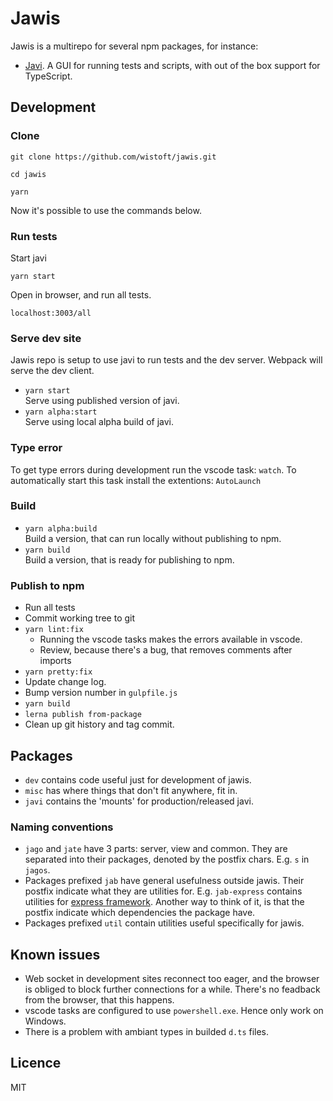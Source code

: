 # Jawis

Jawis is a multirepo for several npm packages, for instance:

- [Javi](https://github.com/wistoft/jawis/tree/master/packages/javi#readme). A
  GUI for running tests and scripts, with out of the box support for TypeScript.

## Development

### Clone

```
git clone https://github.com/wistoft/jawis.git

cd jawis

yarn
```

Now it's possible to use the commands below.

### Run tests

Start javi

```
yarn start
```

Open in browser, and run all tests.

```
localhost:3003/all
```

### Serve dev site

Jawis repo is setup to use javi to run tests and the dev server. Webpack will
serve the dev client.

- `yarn start`<br/> Serve using published version of javi.
- `yarn alpha:start`<br/> Serve using local alpha build of javi.

### Type error

To get type errors during development run the vscode task: `watch`. To
automatically start this task install the extentions: `AutoLaunch`

### Build

- `yarn alpha:build`<br/> Build a version, that can run locally without
  publishing to npm.
- `yarn build`<br/> Build a version, that is ready for publishing to npm.

### Publish to npm

- Run all tests
- Commit working tree to git
- `yarn lint:fix`
  - Running the vscode tasks makes the errors available in vscode.
  - Review, because there's a bug, that removes comments after imports
- `yarn pretty:fix`
- Update change log.
- Bump version number in `gulpfile.js`
- `yarn build`
- `lerna publish from-package`
- Clean up git history and tag commit.

## Packages

- `dev` contains code useful just for development of jawis.
- `misc` has where things that don't fit anywhere, fit in.
- `javi` contains the 'mounts' for production/released javi.

### Naming conventions

- `jago` and `jate` have 3 parts: server, view and common. They are separated
  into their packages, denoted by the postfix chars. E.g. `s` in `jagos`.
- Packages prefixed `jab` have general usefulness outside jawis. Their postfix
  indicate what they are utilities for. E.g. `jab-express` contains utilities
  for [express framework](https://expressjs.com/). Another way to think of it,
  is that the postfix indicate which dependencies the package have.
- Packages prefixed `util` contain utilities useful specifically for jawis.

## Known issues

- Web socket in development sites reconnect too eager, and the browser is
  obliged to block further connections for a while. There's no feadback from the
  browser, that this happens.
- vscode tasks are configured to use `powershell.exe`. Hence only work on
  Windows.
- There is a problem with ambiant types in builded `d.ts` files.

## Licence

MIT
